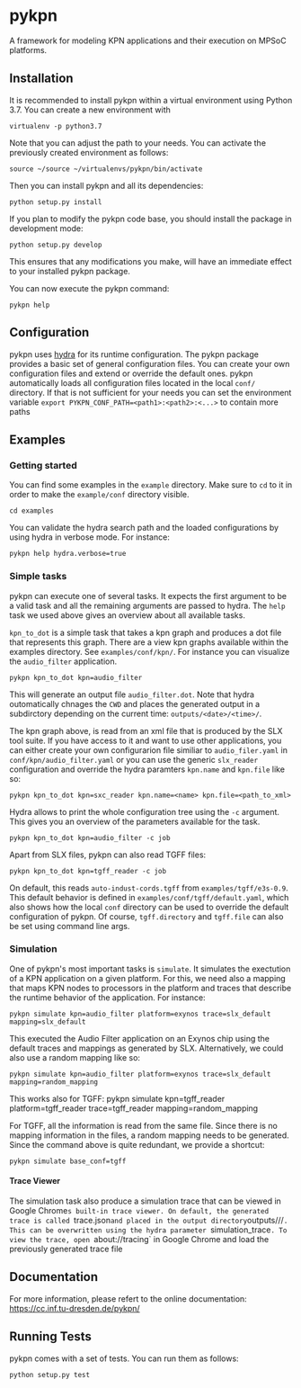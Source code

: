 pykpn
=====

A framework for modeling KPN applications and their execution on MPSoC
platforms.

Installation
------------

It is recommended to install pykpn within a virtual environment using Python
3.7. You can create a new environment with
```
virtualenv -p python3.7
```
Note that you can adjust the path to your needs. You can activate the previously created environment as follows:
```
source ~/source ~/virtualenvs/pykpn/bin/activate
```

Then you can install pykpn and all its dependencies:
```
python setup.py install
```

If you plan to modify the pykpn code base, you should install the package in
development mode:
```
python setup.py develop
```

This ensures that any modifications you make, will have an immediate effect to
your installed pykpn package.

You can now execute the pykpn command:
```
pykpn help
```

Configuration
-------------

pykpn uses [hydra](https://hydra.cc/) for its runtime configuration. The pykpn
package provides a basic set of general configuration files.
You can create your own configuration files and extend or override the default
ones. pykpn automatically loads all configuration files located in the local `conf/` directory. If that is not sufficient for your needs you can set the environment variable `export PYKPN_CONF_PATH=<path1>:<path2>:<...>` to contain more paths

Examples
--------

### Getting started

You can find some examples in the `example` directory. Make sure to `cd` to it in order to make the `example/conf` directory visible.
```
cd examples
```

You can validate the hydra search path and the loaded configurations by using
hydra in verbose mode. For instance:
```
pykpn help hydra.verbose=true
```

### Simple tasks

pykpn can execute one of several tasks. It expects the first argument to be a
valid task and all the remaining arguments are passed to hydra.  The `help`
task we used above gives an overview about all available tasks.

`kpn_to_dot` is a simple task that takes a kpn graph and produces a dot file
that represents this graph. There are a view kpn graphs available within the examples directory. See `examples/conf/kpn/`. For instance you can visualize the `audio_filter` application.
```
pykpn kpn_to_dot kpn=audio_filter
```

This will generate an output file `audio_filter.dot`. Note that hydra
outomatically chnages the `CWD` and places the generated output in a
subdirctory depending on the current time: `outputs/<date>/<time>/`.

The kpn graph above, is read from an xml file that is produced by the SLX tool
suite. If you have access to it and want to use other applications, you can
either create your own configurarion file similiar to `audio_filer.yaml` in
`conf/kpn/audio_filter.yaml` or you can use the generic `slx_reader`
configuration and override the hydra paramters
`kpn.name` and `kpn.file` like so:
```
pykpn kpn_to_dot kpn=sxc_reader kpn.name=<name> kpn.file=<path_to_xml>
```

Hydra allows to print the whole configuration tree using the `-c`
argument. This gives you an overview of the parameters available for the task.
```
pykpn kpn_to_dot kpn=audio_filter -c job
```

Apart from SLX files, pykpn can also read TGFF files:
```
pykpn kpn_to_dot kpn=tgff_reader -c job
```

On default, this reads `auto-indust-cords.tgff` from `examples/tgff/e3s-0.9`.
This default behavior is defined in `examples/conf/tgff/default.yaml`, which
also shows how the local `conf` directory can be used to override the default
configuration of pykpn. Of course, `tgff.directory` and `tgff.file` can also be
set using command line args.

### Simulation

One of pykpn's most important tasks is `simulate`. It simulates the exectution
of a KPN application on a given platform. For this, we need also a mapping
that maps KPN nodes to processors in the platform and traces that describe
the runtime behavior of the application. For instance:
```
pykpn simulate kpn=audio_filter platform=exynos trace=slx_default mapping=slx_default
```

This executed the Audio Filter application on an Exynos chip using the default traces and mappings as generated by SLX. Alternatively, we could also use a random mapping like so:

```
pykpn simulate kpn=audio_filter platform=exynos trace=slx_default mapping=random_mapping
```

This works also for TGFF:
pykpn simulate kpn=tgff_reader platform=tgff_reader trace=tgff_reader mapping=random_mapping

For TGFF, all the information is read from the same file. Since there is no
mapping information in the files, a random mapping needs to be generated. Since
the command above is quite redundant, we provide a shortcut:
```
pykpn simulate base_conf=tgff
```

#### Trace Viewer

The simulation task also produce a simulation trace that can be viewed in
Google Chrome`s built-in trace viewer. On default, the generated trace is
called `trace.json` and placed in the output directory
`outputs/<date>/<time>/`. This can be overwritten using the hydra parameter
`simulation_trace`. To view the trace, open `about://tracing` in Google Chrome
and load the previously generated trace file

Documentation
-------------

For more information, please refert to the online documentation:
https://cc.inf.tu-dresden.de/pykpn/

Running Tests
-------------

pykpn comes with a set of tests. You can run them as follows:
```
python setup.py test
```
